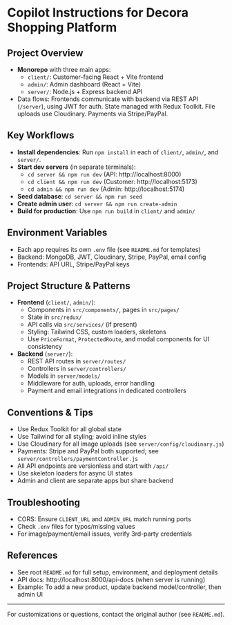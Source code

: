 # Copilot Instructions for Decora Shopping Platform

## Project Overview

- **Monorepo** with three main apps:
  - `client/`: Customer-facing React + Vite frontend
  - `admin/`: Admin dashboard (React + Vite)
  - `server/`: Node.js + Express backend API
- Data flows: Frontends communicate with backend via REST API (`/server`), using JWT for auth. State managed with Redux Toolkit. File uploads use Cloudinary. Payments via Stripe/PayPal.

## Key Workflows

- **Install dependencies**: Run `npm install` in each of `client/`, `admin/`, and `server/`.
- **Start dev servers** (in separate terminals):
  - `cd server && npm run dev` (API: http://localhost:8000)
  - `cd client && npm run dev` (Customer: http://localhost:5173)
  - `cd admin && npm run dev` (Admin: http://localhost:5174)
- **Seed database**: `cd server && npm run seed`
- **Create admin user**: `cd server && npm run create-admin`
- **Build for production**: Use `npm run build` in `client/` and `admin/`

## Environment Variables

- Each app requires its own `.env` file (see `README.md` for templates)
- Backend: MongoDB, JWT, Cloudinary, Stripe, PayPal, email config
- Frontends: API URL, Stripe/PayPal keys

## Project Structure & Patterns

- **Frontend** (`client/`, `admin/`):
  - Components in `src/components/`, pages in `src/pages/`
  - State in `src/redux/`
  - API calls via `src/services/` (if present)
  - Styling: Tailwind CSS, custom loaders, skeletons
  - Use `PriceFormat`, `ProtectedRoute`, and modal components for UI consistency
- **Backend** (`server/`):
  - REST API routes in `server/routes/`
  - Controllers in `server/controllers/`
  - Models in `server/models/`
  - Middleware for auth, uploads, error handling
  - Payment and email integrations in dedicated controllers

## Conventions & Tips

- Use Redux Toolkit for all global state
- Use Tailwind for all styling; avoid inline styles
- Use Cloudinary for all image uploads (see `server/config/cloudinary.js`)
- Payments: Stripe and PayPal both supported; see `server/controllers/paymentController.js`
- All API endpoints are versionless and start with `/api/`
- Use skeleton loaders for async UI states
- Admin and client are separate apps but share backend

## Troubleshooting

- CORS: Ensure `CLIENT_URL` and `ADMIN_URL` match running ports
- Check `.env` files for typos/missing values
- For image/payment/email issues, verify 3rd-party credentials

## References

- See root `README.md` for full setup, environment, and deployment details
- API docs: http://localhost:8000/api-docs (when server is running)
- Example: To add a new product, update backend model/controller, then admin UI

---

For customizations or questions, contact the original author (see `README.md`).
